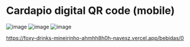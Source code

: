 # Cardapio digital QR code (mobile)

![image](https://user-images.githubusercontent.com/58537948/193485091-eceb2459-bead-42d6-831c-3cc1baf2fc45.png)
![image](https://user-images.githubusercontent.com/58537948/193485115-24c14200-5e15-4e36-a278-0b1df23da535.png)
![image](https://user-images.githubusercontent.com/58537948/193485147-bf23060f-fb18-4f65-841a-9b9b65c442db.png)

https://foxy-drinks-mineirinho-ahmhh8h0h-navesz.vercel.app/bebidas/0
